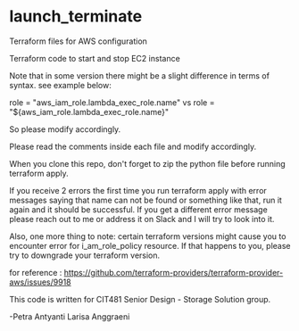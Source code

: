 # launch_terminate
Terraform files for AWS configuration

Terraform code to start and stop EC2 instance

Note that in some version there might be a slight difference in terms of syntax. see example below:

role = "aws_iam_role.lambda_exec_role.name" vs role = "${aws_iam_role.lambda_exec_role.name}"

So please modify accordingly.

Please read the comments inside each file and modify accordingly.

When you clone this repo, don't forget to zip the python file before running terraform apply.

If you receive 2 errors the first time you run terraform apply with error messages saying that name can not be found or something like that, run it again and it should be successful. If you get a different error message please reach out to me or address it on Slack and I will try to look into it. 

Also, one more thing to note: certain terraform versions might cause you to encounter error for i_am_role_policy resource. If that happens to you, please try to downgrade your terraform version.

for reference : https://github.com/terraform-providers/terraform-provider-aws/issues/9918 

This code is written for CIT481 Senior Design - Storage Solution group.

-Petra Antyanti Larisa Anggraeni
